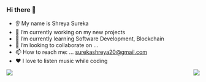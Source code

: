 ### Hi there 👋
* 👂 My name is Shreya Sureka 
* 🔭 I’m currently working on my new projects 
* 🌱 I’m currently learning Software Development, Blockchain
* 🤝 I’m looking to collaborate on ...
* 📫 How to reach me: ... surekashreya20@gmail.com
* ❤️ I love to listen music while coding 

<img align= left src="https://github-readme-stats.vercel.app/api?username=surekashreya&show_icons=true"/>
<img align=right src="https://github-readme-stats.vercel.app/api/top-langs?username=surekashreya&layout=compact"/>
<!---
surekashreya/surekashreya is a ✨ special ✨ repository because its `README.md` (this file) appears on your GitHub profile.
You can click the Preview link to take a look at your changes.
--->
